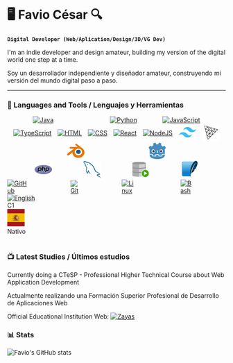 # 🖥️ Favio César 🔍

**`Digital Developer (Web/Aplication/Design/3D/VG Dev)`**

I'm an indie developer and design amateur, building my version of the digital world one step at a time.

Soy un desarrollador independiente y diseñador amateur, construyendo mi versión del mundo digital paso a paso.

---

### 🧰 Languages and Tools / Lenguajes y Herramientas

<div style="display: flex; justify-content: space-evenly; align-items: center;">
   <a href="https://www.java.com" target="_blank">
      <img alt="Java" width="40px" src="https://cdn.jsdelivr.net/gh/devicons/devicon/icons/java/java-original.svg" />
   </a>
   ‎ ‎ ‎ ‎ 
   <a href="https://www.python.org" target="_blank">
      <img alt="Python" width="40px" src="https://cdn.jsdelivr.net/gh/devicons/devicon/icons/python/python-plain.svg" />
   </a>
   <a href="https://developer.mozilla.org/en-US/docs/Web/JavaScript" target="_blank">
      <img alt="JavaScript" width="40px" src="https://cdn.jsdelivr.net/gh/devicons/devicon/icons/javascript/javascript-plain.svg" />
   </a>
</div>

<div style="display: flex; justify-content: space-evenly; align-items: center;">
   <a href="https://www.typescriptlang.org" target="_blank">
      <img alt="TypeScript" width="40px" src="https://cdn.jsdelivr.net/gh/devicons/devicon/icons/typescript/typescript-plain.svg" />
   </a>
   <a href="https://developer.mozilla.org/en-US/docs/Web/HTML" target="_blank">
      <img alt="HTML" width="40px" src="https://cdn.jsdelivr.net/gh/devicons/devicon/icons/html5/html5-plain.svg" />
   </a>
   <a href="https://developer.mozilla.org/en-US/docs/Web/CSS" target="_blank">
      <img alt="CSS" width="40px" src="https://cdn.jsdelivr.net/gh/devicons/devicon/icons/css3/css3-plain.svg" />
   </a>
   <a href="https://reactjs.org" target="_blank">
      <img alt="React" width="40px" src="https://cdn.jsdelivr.net/gh/devicons/devicon/icons/react/react-original.svg" />
   </a>
   <a href="https://nodejs.org" target="_blank">
      <img alt="NodeJS" width="40px" src="https://cdn.jsdelivr.net/gh/devicons/devicon/icons/nodejs/nodejs-original.svg" />
   </a>
   <a href="https://tailwindcss.com" target="_blank">
      <img alt="Tailwind" width="40px" src="https://github.com/devicons/devicon/blob/6910f0503efdd315c8f9b858234310c06e04d9c0/icons/tailwindcss/tailwindcss-original.svg" />
   </a>
   <a href="https://threejs.org" target="_blank">
      <img alt="ThreeJS" width="40px" src="https://github.com/devicons/devicon/blob/6910f0503efdd315c8f9b858234310c06e04d9c0/icons/threejs/threejs-original.svg" />
   </a>
</div>

<div style="display: flex; justify-content: space-evenly; align-items: center; gap: 10px;">
   <a href="https://www.blender.org" target="_blank">
      <img alt="Blender" width="40px" src="https://github.com/devicons/devicon/blob/6910f0503efdd315c8f9b858234310c06e04d9c0/icons/blender/blender-original.svg" />
   </a>
   <a href="https://godotengine.org" target="_blank">
      <img alt="Godot" width="40px" src="https://github.com/devicons/devicon/blob/6910f0503efdd315c8f9b858234310c06e04d9c0/icons/godot/godot-original.svg" />
   </a>
</div>

<div style="display: flex; justify-content: space-evenly; align-items: center; gap: 10px;">
   <a href="https://www.php.net" target="_blank">
      <img alt="PHP" width="40px" src="https://github.com/devicons/devicon/blob/6910f0503efdd315c8f9b858234310c06e04d9c0/icons/php/php-original.svg" />
   </a>
   <a href="https://www.mysql.com" target="_blank">
      <img alt="MySql" width="40px" src="https://github.com/devicons/devicon/blob/6910f0503efdd315c8f9b858234310c06e04d9c0/icons/mysql/mysql-original.svg" />
   </a>
   <a href="https://www.oracle.com/database/technologies/appdev/sqldeveloper-landing.html" target="_blank">
      <img alt="SqlDeveloper" width="40px" src="https://github.com/devicons/devicon/blob/6910f0503efdd315c8f9b858234310c06e04d9c0/icons/sqldeveloper/sqldeveloper-original.svg" />
   </a>
   <a href="https://www.sqlite.org" target="_blank">
      <img alt="SqlLite" width="40px" src="https://github.com/devicons/devicon/blob/6910f0503efdd315c8f9b858234310c06e04d9c0/icons/sqlite/sqlite-original.svg" />
   </a>
</div>

<div style="display: flex; justify-content: space-evenly; align-items: center; gap: 100px;">
   <a href="https://github.com" target="_blank">
      <img alt="GitHub" width="40px" src="https://cdn.jsdelivr.net/gh/devicons/devicon/icons/github/github-original.svg" />
   </a>
   <a href="https://git-scm.com" target="_blank">
      <img alt="Git" width="40px" src="https://cdn.jsdelivr.net/gh/devicons/devicon/icons/git/git-original.svg" />
   </a>
   <a href="https://www.linux.org" target="_blank">
      <img alt="Linux" width="40px" src="https://cdn.jsdelivr.net/gh/devicons/devicon/icons/linux/linux-original.svg" />
   </a>
   <a href="https://www.gnu.org/software/bash/" target="_blank">
      <img alt="Bash" width="40px" src="https://cdn.jsdelivr.net/gh/devicons/devicon/icons/bash/bash-original.svg" />
   </a>
   <a href="https://www.openssh.com" target="_blank">
      <img alt="SSH" width="40px" src="https://github.com/devicons/devicon/blob/6910f0503efdd315c8f9b858234310c06e04d9c0/icons/ssh/ssh-original.svg" />
   </a>
</div>

<div style="display: flex; flex-direction:row; align-items: center;">
<div>
   <div style="display:flex; flex-direction:column;">
      <a href="https://www.oxfordlearnersdictionaries.com/" target="_blank">
         <img alt="English" width="40px" src="https://upload.wikimedia.org/wikipedia/commons/thumb/a/aa/Flag_of_the_United_Kingdom_%281-1%29.svg/300px-Flag_of_the_United_Kingdom_%281-1%29.svg.png" />
      </a>C1
   </div>
   <div style="display:flex; flex-direction:column;">
      <a href="https://dle.rae.es/" target="_blank">
         <img alt="Spanish" width="40px" src="https://github.com/lipis/flag-icons/blob/e119b66129af6dd849754ccf25dfbf81d4a306d5/flags/1x1/es.svg" />
      </a>Nativo
   </div>
</div>
</div>

#

### 📺 Latest Studies / Últimos estudios

Currently doing a CTeSP - Professional Higher Technical Course about Web Application Development

Actualmente realizando una Formación Superior Profesional de Desarrollo de Aplicaciones Web

   <p>
     Official Educational Institution Web:
      <a href="https://site.educa.madrid.org/ies.mariadezayas.majadahonda/">
        <img alt="Zayas" width="30px" src="https://img.icons8.com/?size=100&id=111460&format=png&color=FFFFFF" />
      </a> 
   </p>

### 📊 Stats

![Favio's GitHub stats](https://github-readme-stats.vercel.app/api?username=Favio-Cesar&show_icons=true&theme=gruvbox)

#

<!--
**Favio-Cesar/Favio-Cesar**

Here are some ideas:

- 🔭 I’m currently working on ...
- 🌱 I’m currently learning ...
- 👯 I’m looking to collaborate on ...
- 🤔 I’m looking for help with ...
- 💬 Ask me about ...
- 📫 How to reach me: ...
- 😄 Pronouns: ...
- ⚡ Fun fact: ...
-->
